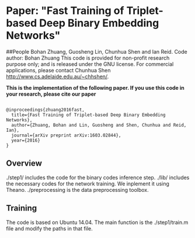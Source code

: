 # Paper: "Fast Training of Triplet-based Deep Binary Embedding Networks"

##People
Bohan Zhuang, Guosheng Lin, Chunhua Shen and Ian Reid.
Code author: Bohan Zhuang
This code is provided for non-profit research purpose only; and is released under the GNU license. 
For commercial applications, please contact Chunhua Shen http://www.cs.adelaide.edu.au/~chhshen/.

__This is the implementation of the following paper. If you use this code in your research, please cite our paper__

```

@inproceedings{zhuang2016fast,
  title={Fast Training of Triplet-based Deep Binary Embedding Networks},
  author={Zhuang, Bohan and Lin, Guosheng and Shen, Chunhua and Reid, Ian},
  journal={arXiv preprint arXiv:1603.02844},
  year={2016}
}

```

## Overview
./step1/ includes the code for the binary codes inference step. 
./lib/ includes the necessary codes for the network training. We inplement it using Theano. 
./preprocessing is the data preprocessing toolbox. 

## Training

The code is based on Ubuntu 14.04.
The main function is the ./step1/train.m file and modify the paths in that file. 


